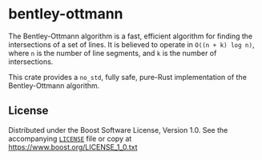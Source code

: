 # bentley-ottmann

The Bentley-Ottmann algorithm is a fast, efficient algorithm for finding the intersections of a set of lines. It is believed to operate in `O((n + k) log n)`, where `n` is the number of line segments, and `k` is the number of intersections.

This crate provides a `no_std`, fully safe, pure-Rust implementation of the Bentley-Ottmann algorithm.

## License

Distributed under the Boost Software License, Version 1.0. See the accompanying [`LICENSE`](LICENSE) file or copy at https://www.boost.org/LICENSE_1_0.txt
